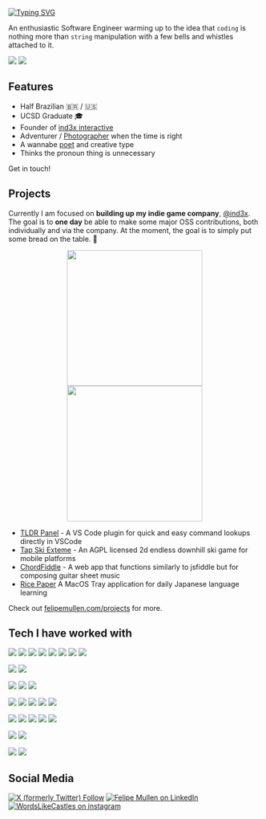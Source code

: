 [![Typing SVG](https://readme-typing-svg.demolab.com?font=Forum&size=40&pause=1000&color=000000&background=FFFFFF&random=false&width=435&height=55&lines=Felipe+Mullen)](https://git.io/typing-svg)

An enthusiastic Software Engineer warming up to the idea that `coding` is nothing more than `string` manipulation with a few bells and whistles attached to it.

<a href="https://www.linkedin.com/in/felipemullen/"><img src="https://img.shields.io/badge/-Linkedin-blue?style=for-the-badge&logo=linkedin"></a>
<a href="mailto:felipedmullen@gmail.com"><img src="https://img.shields.io/badge/-Email-red?style=for-the-badge&logo=gmail&logoColor=white"></a>

## Features

- Half Brazilian 🇧🇷 / 🇺🇸
- UCSD Graduate 🎓
- Founder of [ind3x interactive](https://ind3x.games)
- Adventurer / [Photographer](https://felipemullen.com/photography) when the time is right
- A wannabe [poet](https://www.instagram.com/wordslikecastles/) and creative type
- Thinks the pronoun thing is unnecessary

Get in touch!

## Projects

Currently I am focused on **building up my indie game company**, [@ind3x](https://github.com/indexinteractive/). The goal is to **one day** be able to make some major OSS contributions, both individually and via the company. At the moment, the goal is to simply put some bread on the table. 🥖

<p align="center">
  <a href="https://github.com/felipemullen"><img height=270 src="https://github-readme-stats.vercel.app/api?username=felipemullen&show_icons=true&hide_rank=true&theme=github_dark_dimmed" /></a>
  <a href="https://github.com/felipemullen"><img height=270 src="https://github-readme-stats.vercel.app/api/top-langs/?username=felipemullen&theme=github_dark_dimmed" /></a>
</p>

- [TLDR Panel](https://marketplace.visualstudio.com/items?itemName=felipemullen.tldr-panel) - A VS Code plugin for quick and easy command lookups directly in VSCode
- [Tap Ski Exteme](https://github.com/indexinteractive/tapski-unity) - An AGPL licensed 2d endless downhill ski game for mobile platforms
- [ChordFiddle](https://github.com/felipemullen/chord-fiddle) - A web app that functions similarly to jsfiddle but for composing guitar sheet music
- [Rice Paper](https://github.com/felipemullen/RicePaper/) A MacOS Tray application for daily Japanese language learning

Check out [felipemullen.com/projects](https://felipemullen.com/projects) for more.

## Tech I have worked with

<a href=""><img src="https://img.shields.io/badge/JavaScript-F7DF1E?style=for-the-badge&logo=javascript&logoColor=black"></a>
<a href=""><img src="https://img.shields.io/badge/Typescript-777BB4?style=for-the-badge&logo=typescript&logoColor=white"></a>
<a href=""><img src="https://img.shields.io/badge/React-20232A?style=for-the-badge&logo=react&logoColor=61DAFB"></a>
<a href=""><img src="https://img.shields.io/badge/Tailwind_CSS-38B2AC?style=for-the-badge&logo=tailwind-css&logoColor=white"></a>
<a href=""><img src="https://img.shields.io/badge/HTML5-E34F26?style=for-the-badge&logo=html5&logoColor=white"></a>
<a href=""><img src="https://img.shields.io/badge/CSS3-1572B6?style=for-the-badge&logo=css3&logoColor=white"></a>
<a href=""><img src="https://img.shields.io/badge/Angular-DD0031?style=for-the-badge&logo=angular&logoColor=white"></a>
<a href=""><img src="https://img.shields.io/badge/Jest-323330?style=for-the-badge&logo=Jest&logoColor=white"></a>

<a href=""><img src="https://img.shields.io/badge/Python-FFD43B?style=for-the-badge&logo=python&logoColor=blue"></a>
<a href=""><img src="https://img.shields.io/badge/Java-ED8B00?style=for-the-badge&logo=java&logoColor=white"></a>

<a href=""><img src="https://img.shields.io/badge/C%23-239120?style=for-the-badge&logo=c-sharp&logoColor=white"></a>
<a href=""><img src="https://img.shields.io/badge/Unity-100000?style=for-the-badge&logo=unity&logoColor=white"></a>
<a href=""><img src="https://img.shields.io/badge/Xamarin-3498DB?style=for-the-badge&logo=xamarin&logoColor=white"></a>

<a href=""><img src="https://img.shields.io/badge/Docker-2CA5E0?style=for-the-badge&logo=docker&logoColor=white"></a>
<a href=""><img src="https://img.shields.io/badge/Amazon_AWS-232F3E?style=for-the-badge&logo=amazon-aws&logoColor=white"></a>
<a href=""><img src="https://img.shields.io/badge/TeamCity-000000?style=for-the-badge&logo=TeamCity&logoColor=white"></a>
<a href=""><img src="https://img.shields.io/badge/GitHub_Actions-2088FF?style=for-the-badge&logo=github-actions&logoColor=white"></a>
<a href=""><img src="https://img.shields.io/badge/GIT-E44C30?style=for-the-badge&logo=git&logoColor=white"></a>

<a href=""><img src="https://img.shields.io/badge/MongoDB-4EA94B?style=for-the-badge&logo=mongodb&logoColor=white"></a>
<a href=""><img src="https://img.shields.io/badge/PostgreSQL-316192?style=for-the-badge&logo=postgresql&logoColor=white"></a>
<a href=""><img src="https://img.shields.io/badge/Supabase-181818?style=for-the-badge&logo=supabase&logoColor=white"></a>
<a href=""><img src="https://img.shields.io/badge/Sequelize-52B0E7?style=for-the-badge&logo=Sequelize&logoColor=white"></a>
<a href=""><img src="https://img.shields.io/badge/Hibernate-59666C?style=for-the-badge&logo=Hibernate&logoColor=white"></a>

<a href=""><img src="https://img.shields.io/badge/eslint-3A33D1?style=for-the-badge&logo=eslint&logoColor=white"></a>
<a href=""><img src="https://img.shields.io/badge/SonarLint-CB2029?style=for-the-badge&logo=sonarlint&logoColor=white"></a>

<a href=""><img src="https://img.shields.io/badge/Jira-0052CC?style=for-the-badge&logo=Jira&logoColor=white"></a>
<a href="https://ind3x.games"><img src="https://img.shields.io/badge/ind3x.games-8A2BE2?style=for-the-badge&logo=data:image/svg%2bxml;base64,PHN2ZyB4bWxucz0iaHR0cDovL3d3dy53My5vcmcvMjAwMC9zdmciIHZlcnNpb249IjEiIHdpZHRoPSI2MDAiIGhlaWdodD0iNjAwIj48cGF0aCBkPSJNMTI5IDExMWMtNTUgNC05MyA2Ni05MyA3OEwwIDM5OGMtMiA3MCAzNiA5MiA2OSA5MWgxYzc5IDAgODctNTcgMTMwLTEyOGgyMDFjNDMgNzEgNTAgMTI4IDEyOSAxMjhoMWMzMyAxIDcxLTIxIDY5LTkxbC0zNi0yMDljMC0xMi00MC03OC05OC03OGgtMTBjLTYzIDAtOTIgMzUtOTIgNDJIMjM2YzAtNy0yOS00Mi05Mi00MmgtMTV6IiBmaWxsPSIjZmZmIi8+PC9zdmc+"></a>

## Social Media

<a href="https://twitter.com/pixelbyindex"><img alt="X (formerly Twitter) Follow" src="https://img.shields.io/badge/Twitter-1DA1F2?style=for-the-badge&logo=twitter&logoColor=white"></a>
<a href="https://linkedin.com/in/felipemullen"><img alt="Felipe Mullen on LinkedIn" src="https://img.shields.io/badge/LinkedIn-0077B5?style=for-the-badge&logo=linkedin&logoColor=white"></a>
<a href="https://instagram.com/wordslikecastles"><img alt="WordsLikeCastles on instagram" src="https://img.shields.io/badge/Instagram-E4405F?style=for-the-badge&logo=instagram&logoColor=white"></a>

<a href="https://stackoverflow.com/u/3654061"><img alt="" src="https://img.shields.io/stackexchange/stackoverflow/r/3654061?style=for-the-badge&logo=stackoverflow&label=stackoverflow"></a>
